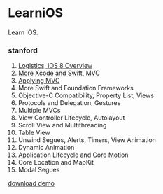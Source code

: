 # LearniOS
Learn iOS.

### stanford

1. [Logistics, iOS 8 Overview](http://gree2.github.io/stanford/2015/03/21/stanford-1-logistics-ios-8-overview/)
2. [More Xcode and Swift, MVC](http://gree2.github.io/stanford/2015/03/22/stanford-2-more-xcode-and-swift-mvc/)
3. [Applying MVC](http://gree2.github.io/stanford/2015/03/22/stanford-3-applying-mvc/)
4. More Swift and Foundation Frameworks
5. Objective-C Compatibility, Property List, Views
6. Protocols and Delegation, Gestures
7. Multiple MVCs
8. View Controller Lifecycle, Autolayout
9. Scroll View and Multithreading
10. Table View
11. Unwind Segues, Alerts, Timers, View Animation
12. Dynamic Animation
13. Application Lifecycle and Core Motion
14. Core Location and MapKit
15. Modal Segues

[download demo](http://web.stanford.edu/class/cs193p/cgi-bin/drupal/)
